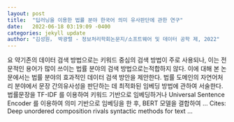 ```yaml
---
layout: post
title:  "딥러닝을 이용한 법률 분야 한국어 의미 유사판단에 관한 연구"
date:   2022-06-18 03:19:09 -0400
categories: jekyll update
author: "김성원， 박광렬 - 정보처리학회논문지/소프트웨어 및 데이터 공학 제, 2022"
---
```

요 약기존의 데이터 검색 방법으로는 키워드 중심의 검색 방법이 주로 사용되나, 이는 전문적인 용어가 많이 쓰이는 법률 분야의 검색 방법으로는적합하지 않다. 이에 대해 본 논문에서는 법률 분야의 효과적인 데이터 검색 방안을 제안한다. 법률 도메인의 자연어처리 분야에서 문장 간의유사성을 판단하는 데 최적화된 임베딩 방법에 관하여 서술한다. 법률문장을 TF-IDF 를 이용하여 키워드 기반으로 임베딩하거나 Universal Sentence Encoder 를 이용하여 의미 기반으로 임베딩을 한 후, BERT 모델을 결합하여 …
Cites: ‪Deep unordered composition rivals syntactic methods for text …‬  